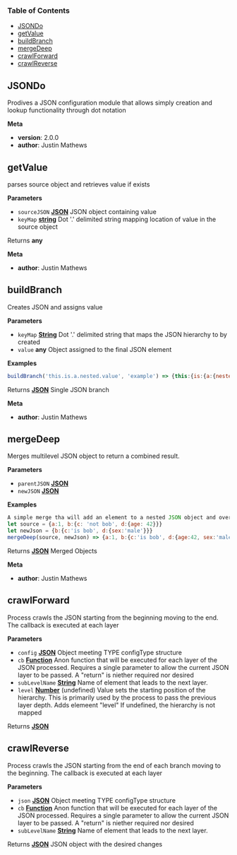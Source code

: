 <!-- Generated by documentation.js. Update this documentation by updating the source code. -->

### Table of Contents

-   [JSONDo][1]
-   [getValue][2]
-   [buildBranch][3]
-   [mergeDeep][4]
-   [crawlForward][5]
-   [crawlReverse][6]

## JSONDo

Prodives a JSON configuration module that allows simply creation and lookup functionality
through dot notation

**Meta**

-   **version**: 2.0.0
-   **author**: Justin Mathews

## getValue

parses source object and retrieves value if exists

**Parameters**

-   `sourceJSON` **[JSON][7]** JSON object containing value
-   `keyMap` **[string][8]** Dot '.' delimited string mapping location of value in the source object

Returns **any** 

**Meta**

-   **author**: Justin Mathews

## buildBranch

Creates JSON and assigns value

**Parameters**

-   `keyMap` **[String][8]** Dot '.' delimited string that maps the JSON hierarchy to by created
-   `value` **any** Object assigned to the final JSON element

**Examples**

```javascript
buildBranch('this.is.a.nested.value', 'example') => {this:{is:{a:{nested:{value: 'example'}}}}}
```

Returns **[JSON][7]** Single JSON branch

**Meta**

-   **author**: Justin Mathews

## mergeDeep

Merges multilevel JSON object to return a combined result.

**Parameters**

-   `parentJSON` **[JSON][7]** 
-   `newJSON` **[JSON][7]** 

**Examples**

```javascript
A simple merge tha will add an element to a nested JSON object and overwrite another where already exists
let source = {a:1, b:{c: 'not bob', d:{age: 42}}}
let newJson = {b:{c:'is bob', d:{sex:'male'}}}
mergeDeep(source, newJson) => {a:1, b:{c:'is bob', d:{age:42, sex:'male'}}}
```

Returns **[JSON][7]** Merged Objects

**Meta**

-   **author**: Justin Mathews

## crawlForward

Process crawls the JSON starting from the beginning moving to the end. The callback is executed at each layer

**Parameters**

-   `config` **[JSON][7]** Object meeting TYPE configType structure
-   `cb` **[Function][9]** Anon function that will be executed for each layer of the JSON processed. Requires a single parameter to allow the current JSON layer to be passed. A "return" is niether required nor desired
-   `subLevelName` **[String][8]** Name of element that leads to the next layer.
-   `level` **[Number][10]** (undefined) Value sets the starting position of the hierarchy. 
    This is primarily used by the process to pass the previous layer depth.  Adds elemeent "level"
    If undefined, the hierarchy is not mapped

Returns **[JSON][7]** 

## crawlReverse

Process crawls the JSON starting from the end of each branch moving to the beginning. The callback is executed at each layer

**Parameters**

-   `json` **[JSON][7]** Object meeting TYPE configType structure
-   `cb` **[Function][9]** Anon function that will be executed for each layer of the JSON processed. Requires a single parameter to allow the current JSON layer to be passed. A "return" is niether required nor desired
-   `subLevelName` **[String][8]** Name of element that leads to the next layer.

Returns **[JSON][7]** JSON object with the desired changes

[1]: #jsondo

[2]: #getvalue

[3]: #buildbranch

[4]: #mergedeep

[5]: #crawlforward

[6]: #crawlreverse

[7]: https://developer.mozilla.org/docs/Web/JavaScript/Reference/Global_Objects/JSON

[8]: https://developer.mozilla.org/docs/Web/JavaScript/Reference/Global_Objects/String

[9]: https://developer.mozilla.org/docs/Web/JavaScript/Reference/Statements/function

[10]: https://developer.mozilla.org/docs/Web/JavaScript/Reference/Global_Objects/Number
